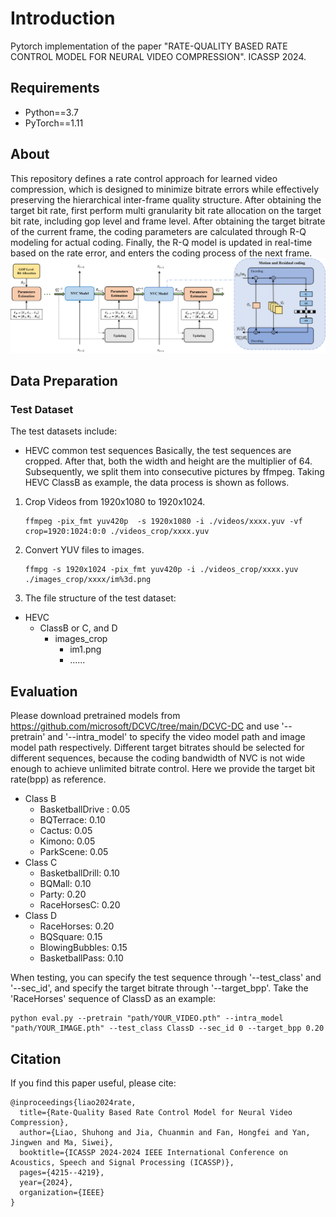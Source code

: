 # Introduction

Pytorch implementation of the paper "RATE-QUALITY BASED RATE CONTROL MODEL FOR NEURAL VIDEO COMPRESSION". ICASSP 2024.

## Requirements

- Python==3.7
- PyTorch==1.11

## About

This repository defines a rate control approach for learned video compression, which is designed to minimize bitrate errors while effectively preserving the hierarchical inter-frame quality structure. After obtaining the target bit rate, first perform multi granularity bit rate allocation on the target bit rate, including gop level and frame level. After obtaining the target bitrate of the current frame, the coding parameters are calculated through R-Q modeling for actual coding. Finally, the R-Q model is updated in real-time based on the rate error, and enters the coding process of the next frame.
![cnn_arch](./assets/network.png)

## Data Preparation
### Test Dataset
The test datasets include:
-  HEVC common test sequences
Basically, the test sequences are cropped. After that, both the width and height are the multiplier of 64. Subsequently, we split them into consecutive pictures by ffmpeg. Taking HEVC ClassB as example, the data process is shown as follows. 
1. Crop Videos from 1920x1080 to 1920x1024.
    ```
    ffmpeg -pix_fmt yuv420p  -s 1920x1080 -i ./videos/xxxx.yuv -vf crop=1920:1024:0:0 ./videos_crop/xxxx.yuv
    ```
2. Convert YUV files to images.
    ```
    ffmpg -s 1920x1024 -pix_fmt yuv420p -i ./videos_crop/xxxx.yuv ./images_crop/xxxx/im%3d.png
    ```
3. The file structure of the test dataset:
- HEVC
  - ClassB or C, and D
    - images_crop
      - im1.png
      - ...... 
## Evaluation
Please download pretrained models from https://github.com/microsoft/DCVC/tree/main/DCVC-DC and use '--pretrain' and '--intra_model' to specify the video model path and image model path respectively.
Different target bitrates should be selected for different sequences, because the coding bandwidth of NVC is not wide enough to achieve unlimited bitrate control. Here we provide the target bit rate(bpp) as reference.
- Class B 
  - BasketballDrive : 0.05
  - BQTerrace: 0.10
  - Cactus: 0.05 
  - Kimono: 0.05
  - ParkScene: 0.05
- Class C
  - BasketballDrill: 0.10
  - BQMall: 0.10      
  - Party: 0.20             
  - RaceHorsesC: 0.20
- Class D
  - RaceHorses: 0.20        
  - BQSquare: 0.15   
  - BlowingBubbles: 0.15    
  - BasketballPass: 0.10

When testing, you can specify the test sequence through '--test_class' and '--sec_id', and specify the target bitrate through '--target_bpp'. Take the 'RaceHorses' sequence of ClassD as an example: 
```
python eval.py --pretrain "path/YOUR_VIDEO.pth" --intra_model "path/YOUR_IMAGE.pth" --test_class ClassD --sec_id 0 --target_bpp 0.20
```
## Citation
If you find this paper useful, please cite:
```
@inproceedings{liao2024rate,
  title={Rate-Quality Based Rate Control Model for Neural Video Compression},
  author={Liao, Shuhong and Jia, Chuanmin and Fan, Hongfei and Yan, Jingwen and Ma, Siwei},
  booktitle={ICASSP 2024-2024 IEEE International Conference on Acoustics, Speech and Signal Processing (ICASSP)},
  pages={4215--4219},
  year={2024},
  organization={IEEE}
}
```






